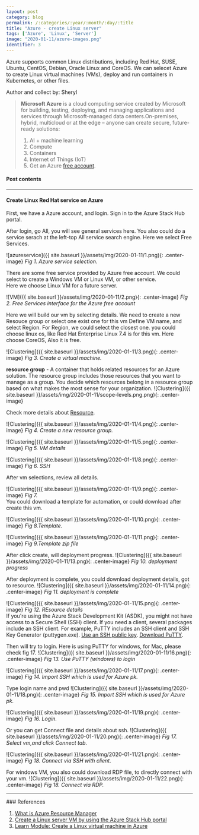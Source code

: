 ```yaml
---
layout: post
category: blog
permalink: /:categories/:year/:month/:day/:title
title: "Azure - create Linux server"
tags: ['Azure', 'Linux', 'Server']
image: "2020-01-11/azure-images.png"
identifier: 3
---
```

Azure supports common Linux distributions, including Red Hat, SUSE, Ubuntu, CentOS, Debian, Oracle Linux and CoreOS. We can selecet Azure to create Linux virtual machines (VMs), deploy and run containers in Kubernetes, or other files.

Author and collect by: Sheryl

<!--more-->

<blockquote class="tip">
 <strong>Microsoft Azure</strong> is a cloud computing service created by Microsoft for building, testing, deploying, and managing applications and services through Microsoft-managed data centers.On-premises, hybrid, multicloud or at the edge – anyone can create secure, future-ready solutions:
   <ol>    
    <li>
      AI + machine learning
    </li>
    <li>
      Compute
    </li>
    <li>
	Containers
	</li>
    <li>
	Internet of Things (IoT)
	</li>
	<li>
      Get an Azure <a href="https://azure.microsoft.com/">free account</a>.
    </li>
  </ol>
</blockquote>

<div class="list-of-contents">
  <h4>Post contents</h4>
  <ul></ul>
</div>


<hr class="with-margin">
<h4 class="header" id="quantization">Create Linux Red Hat service on Azure</h4>

First, we have a Azure account, and login. Sign in to the Azure Stack Hub portal.

After login, go All, you will see general services here. You also could do a service serach at the left-top All service search engine.  Here we select Free Services.

![azureservice]({{ site.baseurl }}/assets/img/2020-01-11/1.png){: .center-image}
<em class="figure">Fig 1. Azure service selection.
</em>
<br>

There are some free service provided by Azure free account. 
We could select to create a Windows VM or Linux VM, or other service.  
Here we choose Linux VM for a future server.

![VM]({{ site.baseurl }}/assets/img/2020-01-11/2.png){: .center-image}
<em class="figure">Fig 2. Free Services interface for the Azure free account</em>
<br>

Here we will build our vm by selecting details.
We need to create a new Resouce group or select one exist one for this vm
Define VM name, and select Region. For Region, we could select the closest one.
you could choose linux os, like Red Hat Enterprise Linux 7.4 is for this vm. Here choose CoreOS, Also it is free.

![Clustering]({{ site.baseurl }}/assets/img/2020-01-11/3.png){: .center-image}
<em class="figure">Fig 3. Create a virtual machine.</em>
<br>

<strong>resource group</strong> - A container that holds related resources for an Azure solution. The resource group includes those resources that you want to manage as a group. You decide which resources belong in a resource group based on what makes the most sense for your organization.
![Clustering]({{ site.baseurl }}/assets/img/2020-01-11/scope-levels.png.png){: .center-image}

Check more details about <a href="https://docs.microsoft.com/en-us/azure/azure-resource-manager/management/overview">Resource</a>.


![Clustering]({{ site.baseurl }}/assets/img/2020-01-11/4.png){: .center-image}
<em class="figure">Fig 4. Create a new resource group. </em>
<br>

![Clustering]({{ site.baseurl }}/assets/img/2020-01-11/5.png){: .center-image}
<em class="figure">Fig 5. VM details </em>
<br>

![Clustering]({{ site.baseurl }}/assets/img/2020-01-11/8.png){: .center-image}
<em class="figure">Fig 6. SSH</em>
<br>

After vm selections, review all details. 

![Clustering]({{ site.baseurl }}/assets/img/2020-01-11/9.png){: .center-image}
<em class="figure">Fig 7. </em>
<br>
You could download a template for automation, or could download after create this vm.

![Clustering]({{ site.baseurl }}/assets/img/2020-01-11/10.png){: .center-image}
<em class="figure">Fig 8.Template.</em>
<br>

![Clustering]({{ site.baseurl }}/assets/img/2020-01-11/11.png){: .center-image}
<em class="figure">Fig 9.Template zip file </em>
<br>

After click create, will deployment progress.
![Clustering]({{ site.baseurl }}/assets/img/2020-01-11/13.png){: .center-image}
<em class="figure">Fig 10. deployment progress</em>
<br>

After deployment is complete, you could download deployment details, got to resource.
![Clustering]({{ site.baseurl }}/assets/img/2020-01-11/14.png){: .center-image}
<em class="figure">Fig 11. deployment is complete </em>
<br>

![Clustering]({{ site.baseurl }}/assets/img/2020-01-11/15.png){: .center-image}
<em class="figure">Fig 12. REsource details</em>
<br>
If you're using the Azure Stack Development Kit (ASDK), you might not have access to a Secure Shell (SSH) client. If you need a client, several packages include an SSH client. For example, PuTTY includes an SSH client and SSH Key Generator (puttygen.exe). 
<a href="https://docs.microsoft.com/en-us/azure-stack/user/azure-stack-dev-start-howto-ssh-public-key?view=azs-2002">Use an SSH public key</a>. 
<a href="https://www.putty.org/">Download PuTTY</a>. 

Then will try to login. Here is using PuTTY for windows, for Mac, please check fig 17.
![Clustering]({{ site.baseurl }}/assets/img/2020-01-11/16.png){: .center-image}
<em class="figure">Fig 13. Use PuTTY (windows) to login</em>
<br>

![Clustering]({{ site.baseurl }}/assets/img/2020-01-11/17.png){: .center-image}
<em class="figure">Fig 14. Import SSH which is used for Azure pk.</em>
<br>

Type login name and pwd
![Clustering]({{ site.baseurl }}/assets/img/2020-01-11/18.png){: .center-image}
<em class="figure">Fig 15. Import SSH which is used for Azure pk.</em>
<br>


![Clustering]({{ site.baseurl }}/assets/img/2020-01-11/19.png){: .center-image}
<em class="figure">Fig 16. Login.</em>
<br>

Or you can get Connect file and details about ssh.
![Clustering]({{ site.baseurl }}/assets/img/2020-01-11/20.png){: .center-image}
<em class="figure">Fig 17. Select vm,and click Connect tab.</em>
<br>

![Clustering]({{ site.baseurl }}/assets/img/2020-01-11/21.png){: .center-image}
<em class="figure">Fig 18. Connect via SSH with client.</em>
<br>

For windows VM, you also could download RDP file, to directly connect with your vm.
![Clustering]({{ site.baseurl }}/assets/img/2020-01-11/22.png){: .center-image}
<em class="figure">Fig 18. Connect via RDP.</em>
<br>


<hr class="with-margin">
### References

<ol>
  <li><a href="https://docs.microsoft.com/en-us/azure/azure-resource-manager/management/overview">What is Azure Resource Manager</a></li>
  <li><a href="https://docs.microsoft.com/en-us/azure-stack/user/azure-stack-quick-linux-portal?view=azs-2002"> Create a Linux server VM by using the Azure Stack Hub portal</a></li>
  <li><a href="https://docs.microsoft.com/en-us/learn/modules/create-linux-virtual-machine-in-azure/">Learn Module: Create a Linux virtual machine in Azure</a></li>
</ol>

